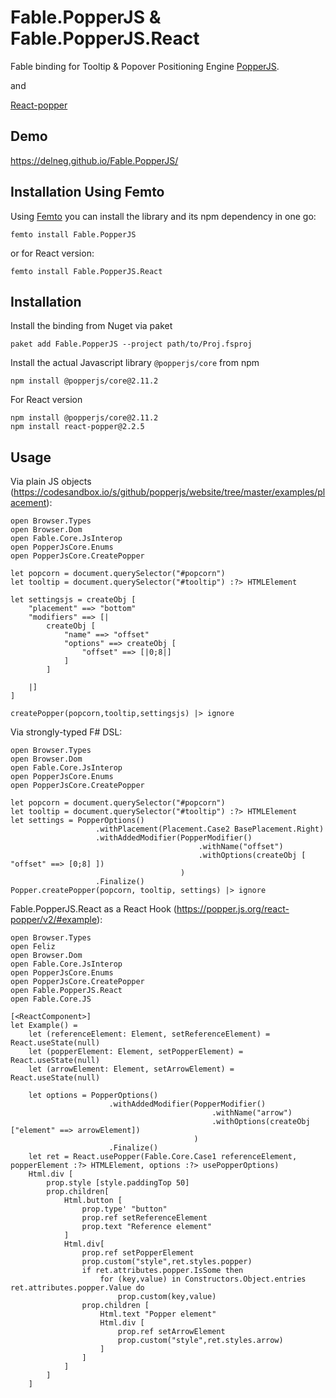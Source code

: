 # Fable.PopperJS & Fable.PopperJS.React

Fable binding for Tooltip & Popover Positioning Engine [PopperJS](https://popper.js.org/).

and

[React-popper](https://popper.js.org/react-popper/v2/)


## Demo

https://delneg.github.io/Fable.PopperJS/


## Installation Using Femto

Using [Femto](https://github.com/Zaid-Ajaj/Femto) you can install the library and its npm dependency in one go:
```
femto install Fable.PopperJS
```

or for React version:
```
femto install Fable.PopperJS.React
```

## Installation

Install the binding from Nuget via paket
```
paket add Fable.PopperJS --project path/to/Proj.fsproj
```

Install the actual Javascript library `@popperjs/core` from npm
```
npm install @popperjs/core@2.11.2
```

For React version
```
npm install @popperjs/core@2.11.2
npm install react-popper@2.2.5
```

## Usage


Via plain JS objects (https://codesandbox.io/s/github/popperjs/website/tree/master/examples/placement):

```f#
open Browser.Types
open Browser.Dom
open Fable.Core.JsInterop
open PopperJsCore.Enums
open PopperJsCore.CreatePopper

let popcorn = document.querySelector("#popcorn")
let tooltip = document.querySelector("#tooltip") :?> HTMLElement

let settingsjs = createObj [
    "placement" ==> "bottom"
    "modifiers" ==> [|
        createObj [
            "name" ==> "offset"
            "options" ==> createObj [
                "offset" ==> [|0;8|]
            ]
        ]
        
    |]
]

createPopper(popcorn,tooltip,settingsjs) |> ignore
```


Via strongly-typed F# DSL:
```f#
open Browser.Types
open Browser.Dom
open Fable.Core.JsInterop
open PopperJsCore.Enums
open PopperJsCore.CreatePopper

let popcorn = document.querySelector("#popcorn")
let tooltip = document.querySelector("#tooltip") :?> HTMLElement
let settings = PopperOptions()
                   .withPlacement(Placement.Case2 BasePlacement.Right)
                   .withAddedModifier(PopperModifier()
                                          .withName("offset")
                                          .withOptions(createObj [ "offset" ==> [0;8] ])
                                      )
                   .Finalize()
Popper.createPopper(popcorn, tooltip, settings) |> ignore
```


Fable.PopperJS.React as a React Hook (https://popper.js.org/react-popper/v2/#example):
```f#
open Browser.Types
open Feliz
open Browser.Dom
open Fable.Core.JsInterop
open PopperJsCore.Enums
open PopperJsCore.CreatePopper
open Fable.PopperJS.React
open Fable.Core.JS

[<ReactComponent>]
let Example() =
    let (referenceElement: Element, setReferenceElement) = React.useState(null)
    let (popperElement: Element, setPopperElement) = React.useState(null)
    let (arrowElement: Element, setArrowElement) = React.useState(null)
    
    let options = PopperOptions()
                      .withAddedModifier(PopperModifier()
                                             .withName("arrow")
                                             .withOptions(createObj ["element" ==> arrowElement])
                                         )
                      .Finalize()
    let ret = React.usePopper(Fable.Core.Case1 referenceElement, popperElement :?> HTMLElement, options :?> usePopperOptions)
    Html.div [
        prop.style [style.paddingTop 50]
        prop.children[
            Html.button [
                prop.type' "button"
                prop.ref setReferenceElement
                prop.text "Reference element"
            ]
            Html.div[
                prop.ref setPopperElement
                prop.custom("style",ret.styles.popper)
                if ret.attributes.popper.IsSome then
                    for (key,value) in Constructors.Object.entries ret.attributes.popper.Value do
                        prop.custom(key,value)
                prop.children [
                    Html.text "Popper element"
                    Html.div [
                        prop.ref setArrowElement
                        prop.custom("style",ret.styles.arrow)
                    ]
                ]
            ]
        ]
    ]
```